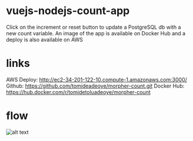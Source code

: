 # vuejs-nodejs-count-app

Click on the increment or reset button to update a PostgreSQL db with a new count variable.
An image of the app is available on Docker Hub and a deploy is also available on AWS

# links
AWS Deploy: http://ec2-34-201-122-10.compute-1.amazonaws.com:3000/
Github: https://github.com/tomideadeoye/morpher-count.git
Docker Hub: https://hub.docker.com/r/tomidetoluadeoye/morpher-count

# flow
![alt text](https://github.com/tomideadeoye/morpher-count.git)
